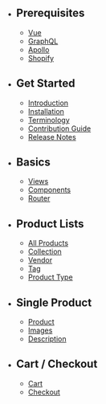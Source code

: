 - ## Prerequisites
    - [Vue](/docs/{{version}}/vue)
    - [GraphQL](/docs/{{version}}/graphql)
    - [Apollo](/docs/{{version}}/apollo)
    - [Shopify](/docs/{{version}}/shopify)

- ## Get Started
    - [Introduction](/docs/{{version}}/introduction)
    - [Installation](/docs/{{version}}/installation)
    - [Terminology](/docs/{{version}}/terminology)
    - [Contribution Guide](/docs/{{version}}/contribution)
    - [Release Notes](/docs/{{version}}/release)

- ## Basics
    - [Views](/docs/{{version}}/views)
    - [Components](/docs/{{version}}/components)
    - [Router](/docs/{{version}}/router)

- ## Product Lists
    - [All Products](/docs/{{version}}/products)
    - [Collection](/docs/{{version}}/collection)
    - [Vendor](/docs/{{version}}/vendor)
    - [Tag](/docs/{{version}}/tag)
    - [Product Type](/docs/{{version}}/type)

- ## Single Product 
    - [Product](/docs/{{version}}/product)
    - [Images](/docs/{{version}}/images)
    - [Description](/docs/{{version}}/description)

- ## Cart / Checkout
    - [Cart](/docs/{{version}}/cart)
    - [Checkout](/docs/{{version}}/checkout)
